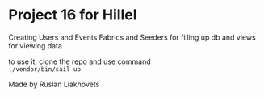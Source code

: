 # Project 16 for Hillel
Creating Users and Events Fabrics and Seeders for filling up db and views for viewing data

to use it, clone the repo and use command <br>
`./vendor/bin/sail up`

Made by Ruslan Liakhovets
